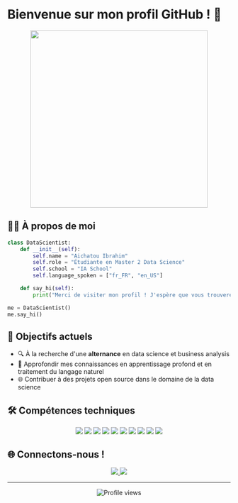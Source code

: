 # Bienvenue sur mon profil GitHub ! 👋

<p align="center">
  <img src="https://media.giphy.com/media/L8K62iTDkzGX6/giphy.gif" width="400">
</p>

## 👩‍💻 À propos de moi

```python
class DataScientist:
    def __init__(self):
        self.name = "Aichatou Ibrahim"
        self.role = "Étudiante en Master 2 Data Science"
        self.school = "IA School"
        self.language_spoken = ["fr_FR", "en_US"]

    def say_hi(self):
        print("Merci de visiter mon profil ! J'espère que vous trouverez mes projets intéressants.")

me = DataScientist()
me.say_hi()
```

## 🎯 Objectifs actuels

- 🔍 À la recherche d'une **alternance** en data science et business analysis
- 🔬 Approfondir mes connaissances en apprentissage profond et en traitement du langage naturel
- 🌐 Contribuer à des projets open source dans le domaine de la data science

## 🛠️ Compétences techniques

<p align="center">
  <img src="https://img.shields.io/badge/Python-FFD43B?style=for-the-badge&logo=python&logoColor=blue" />
  <img src="https://img.shields.io/badge/SQL-4479A1?style=for-the-badge&logo=mysql&logoColor=white" />
  <img src="https://img.shields.io/badge/Power_BI-F2C811?style=for-the-badge&logo=powerbi&logoColor=black" />
  <img src="https://img.shields.io/badge/Azure-0089D6?style=for-the-badge&logo=microsoft-azure&logoColor=white" />
  <img src="https://img.shields.io/badge/Git-F05032?style=for-the-badge&logo=git&logoColor=white" />
  <img src="https://img.shields.io/badge/Snowflake-29B5E8?style=for-the-badge&logo=snowflake&logoColor=white" />
  <img src="https://img.shields.io/badge/Tableau-E97627?style=for-the-badge&logo=Tableau&logoColor=white" />
  <img src="https://img.shields.io/badge/Jira-0052CC?style=for-the-badge&logo=Jira&logoColor=white" />
  <img src="https://img.shields.io/badge/Apache_Spark-E25A1C?style=for-the-badge&logo=apache-spark&logoColor=white" />
  <img src="https://img.shields.io/badge/Microsoft_Excel-217346?style=for-the-badge&logo=microsoft-excel&logoColor=white" />
</p>

## 🌐 Connectons-nous !

<p align="center">
  <a href="https://www.linkedin.com/in/aichatou-i-345145298/">
    <img src="https://img.shields.io/badge/LinkedIn-0077B5?style=for-the-badge&logo=linkedin&logoColor=white" />
  </a>
  <a href="mailto:aichaibra03@gmail.com">
    <img src="https://img.shields.io/badge/Email-D14836?style=for-the-badge&logo=gmail&logoColor=white" />
  </a>
</p>

---

<p align="center">
  <img src="https://komarev.com/ghpvc/?username=tonprofil&color=blueviolet&style=flat-square&label=Vues+du+profil" alt="Profile views" />
</p>

